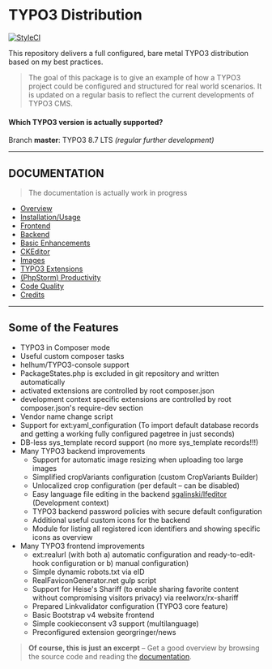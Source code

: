 # TYPO3 Distribution

[![StyleCI](https://styleci.io/repos/66637769/shield?branch=master)](https://styleci.io/repos/66637769/)

This repository delivers a full configured, bare metal TYPO3 distribution
based on my best practices.

> The goal of this package is to give an example of how a TYPO3 project could be
> configured and structured for real world scenarios. It is updated on a regular
> basis to reflect the current developments of TYPO3 CMS.


#### Which TYPO3 version is actually supported?
Branch **master**: TYPO3 8.7 LTS *(regular further development)*

---

## DOCUMENTATION

> The documentation is actually work in progress

- [Overview](app/web/typo3conf/ext/theme/Documentation/Markdown/Index.md)
- [Installation/Usage](app/web/typo3conf/ext/theme/Documentation/Markdown/Installation/Index.md)
- [Frontend](app/web/typo3conf/ext/theme/Documentation/Markdown/Frontend/Index.md)
- [Backend](app/web/typo3conf/ext/theme/Documentation/Markdown/Backend/Index.md)
- [Basic Enhancements](app/web/typo3conf/ext/theme/Documentation/Markdown/BasicEnhancements/Index.md)
- [CKEditor](app/web/typo3conf/ext/theme/Documentation/Markdown/CKEditor/Index.md)
- [Images](app/web/typo3conf/ext/theme/Documentation/Markdown/Images/Index.md)
- [TYPO3 Extensions](app/web/typo3conf/ext/theme/Documentation/Markdown/Extensions/Index.md)
- [(PhpStorm) Productivity](app/web/typo3conf/ext/theme/Documentation/Markdown/PhpStorm/Index.md)
- [Code Quality](app/web/typo3conf/ext/theme/Documentation/Markdown/CodeQuality/Index.md)
- [Credits](app/web/typo3conf/ext/theme/Documentation/Markdown/Other/Credits/Index.md)


---

## Some of the Features

* TYPO3 in Composer mode
* Useful custom composer tasks
* helhum/TYPO3-console support
* PackageStates.php is excluded in git repository and written automatically
* activated extensions are controlled by root composer.json
* development context specific extensions are controlled by root composer.json's require-dev section
* Vendor name change script
* Support for ext:yaml_configuration (To import default database records and getting a working fully configured pagetree in just seconds)
* DB-less sys_template record support (no more sys_template records!!!)
* Many TYPO3 backend improvements
    * Support for automatic image resizing when uploading too large images
    * Simplified cropVariants configuration (custom CropVariants Builder)
    * Unlocalized crop configuration (per default – can be disabled)
    * Easy language file editing in the backend [sgalinski/lfeditor](https://packagist.org/packages/sgalinski/lfeditor) (Development context)
    * TYPO3 backend password policies with secure default configuration
    * Additional useful custom icons for the backend
    * Module for listing all registered icon identifiers and showing specific icons as overview
* Many TYPO3 frontend improvements
    * ext:realurl (with both a) automatic configuration and ready-to-edit-hook configuration or b) manual configuration)
    * Simple dynamic robots.txt via eID
    * RealFaviconGenerator.net gulp script
    * Support for Heise's Shariff (to enable sharing favorite content without compromising visitors privacy) via reelworx/rx-shariff
    * Prepared Linkvalidator configuration (TYPO3 core feature)
    * Basic Bootstrap v4 website frontend
    * Simple cookieconsent v3 support (multilanguage)
    * Preconfigured extension georgringer/news

> **Of course, this is just an excerpt** – Get a good overview by browsing the source code and reading the [documentation](app/web/typo3conf/ext/theme/Documentation/Markdown/Index.md).



